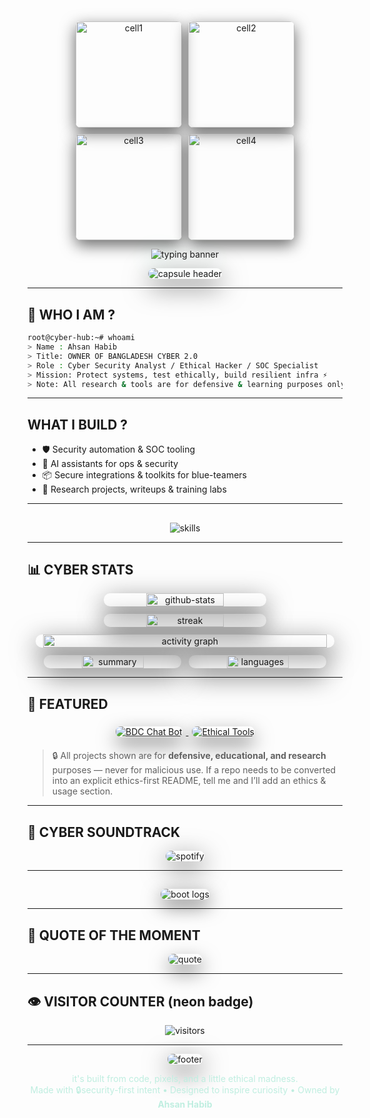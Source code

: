 ##

<div align="center" style="display:flex;flex-wrap:wrap;gap:10px;justify-content:center;align-items:center;margin-top:12px;margin-bottom:8px;">
  <img src="https://media.giphy.com/media/l0MYt5jPR6QX5pnqM/giphy.gif" alt="cell1" style="width:170px;max-width:40vw;border-radius:8px;box-shadow:0 8px 24px rgba(0,0,0,0.6)" />
  <img src="https://media.giphy.com/media/3o6ZsVb3xO2e1Q6Yv6/giphy.gif" alt="cell2" style="width:170px;max-width:40vw;border-radius:8px;box-shadow:0 8px 24px rgba(0,0,0,0.6)" />
  <img src="https://media.giphy.com/media/l0HlQ7LRalY0fF6wY/giphy.gif" alt="cell3" style="width:170px;max-width:40vw;border-radius:8px;box-shadow:0 8px 24px rgba(0,0,0,0.6)" />
  <img src="https://media.giphy.com/media/26tPplGWjN0xLybiU/giphy.gif" alt="cell4" style="width:170px;max-width:40vw;border-radius:8px;box-shadow:0 8px 24px rgba(0,0,0,0.6)" />
</div>

<p align="center">
  <img src="https://readme-typing-svg.herokuapp.com?font=Fira+Code&size=56&duration=4500&pause=600&color=00FF99&center=true&vCenter=true&multiline=true&repeat=true&width=1350&height=210&lines=⚡+AHSAN+HABIB+⚡;👑+OWNER+OF+BANGLADESH+CYBER+2.0+👑;🛡️+CYBER+SECURITY+ANALYST+🛡️" alt="typing banner" style="filter:drop-shadow(0 6px 18px rgba(0,255,153,0.15))" />
</p>


<p align="center">
  <img src="https://capsule-render.vercel.app/api?type=waving&height=180&section=header&text=ENTER+THE+IMPOSSIBLE+CYBERVERSE&fontColor=00ffcc&fontSize=34&animation=twinkling&color=0:00ff99,50:00ffff,100:ff0099" alt="capsule header" style="border-radius:10px;box-shadow:0 12px 40px rgba(0,0,0,0.6)" />
</p>

---

## 👾 WHO I AM ?
```bash
root@cyber-hub:~# whoami
> Name : Ahsan Habib
> Title: OWNER OF BANGLADESH CYBER 2.0
> Role : Cyber Security Analyst / Ethical Hacker / SOC Specialist
> Mission: Protect systems, test ethically, build resilient infra ⚡
> Note: All research & tools are for defensive & learning purposes only.
````

---

## WHAT I BUILD ?

* 🛡️ Security automation & SOC tooling 
* 🤖 AI assistants for ops & security 
* 📦 Secure integrations & toolkits for blue-teamers
* 🧩 Research projects, writeups & training labs

---

## 

<p align="center">
  <img src="https://skillicons.dev/icons?i=python,js,linux,bash,git,docker,html,css,kali,aws,sql&theme=dark" alt="skills" />
</p>

---

## 📊 CYBER STATS 

<div align="center" style="display:flex;flex-direction:column;gap:12px;align-items:center;max-width:1100px;margin:auto">
  <!-- Row: stats + streak -->
  <div style="display:flex;gap:12px;flex-wrap:wrap;justify-content:center;">
    <img src="https://github-readme-stats.vercel.app/api?username=ahmhabib01&show_icons=true&theme=tokyonight&count_private=true&hide_border=true&bg_color=0d0f12&title_color=00ff99&icon_color=ff66b2" alt="github-stats" style="width:48%;min-width:260px;border-radius:10px;box-shadow:0 12px 40px rgba(0,0,0,0.6)" />
    <img src="https://github-readme-streak-stats.herokuapp.com/?user=ahmhabib01&theme=tokyonight&hide_border=true&background=0d0f12&ring=00ff99&fire=ff66b2" alt="streak" style="width:48%;min-width:260px;border-radius:10px;box-shadow:0 12px 40px rgba(0,0,0,0.6)" />
  </div>

  

  <img src="https://github-readme-activity-graph.vercel.app/graph?username=ahmhabib01&bg_color=000000&color=00ff99&line=ff66b2&point=ffffff&area=true&hide_border=true" alt="activity graph" style="width:95%;border-radius:10px;box-shadow:0 12px 40px rgba(0,0,0,0.6)" />

  

  <div style="display:flex;gap:12px;flex-wrap:wrap;justify-content:center;">
    <img src="https://github-profile-summary-cards.vercel.app/api/cards/stats?username=ahmhabib01&theme=tokyonight" alt="summary" style="width:45%;min-width:220px;border-radius:10px;box-shadow:0 12px 40px rgba(0,0,0,0.6)" />
    <img src="https://github-profile-summary-cards.vercel.app/api/cards/repos-per-language?username=ahmhabib01&theme=tokyonight" alt="languages" style="width:45%;min-width:220px;border-radius:10px;box-shadow:0 12px 40px rgba(0,0,0,0.6)" />
  </div>
</div>

---

## 🎨 FEATURED 

<p align="center">
  <a href="https://github.com/ahmhabib01/FB-Random-Old" title="FB-Random-Old">
    <img src="https://github-readme-stats.vercel.app/api/pin/?username=ahmhabib01&repo=FB-Random-Old&theme=tokyonight" alt="BDC Chat Bot" style="margin:6px;border-radius:8px;box-shadow:0 12px 30px rgba(0,0,0,0.5)" />
  </a>
  <a href="https://github.com/ahmhabib01" title="More ethical projects">
    <img src="https://github-readme-stats.vercel.app/api/pin/?username=ahmhabib01&repo=Awesome-Security-Tools&theme=tokyonight" alt="Ethical Tools" style="margin:6px;border-radius:8px;box-shadow:0 12px 30px rgba(0,0,0,0.5)" />
  </a>
</p>

> 🔒 All projects shown are for **defensive, educational, and research** purposes — never for malicious use. If a repo needs to be converted into an explicit ethics-first README, tell me and I’ll add an ethics & usage section.

---

## 🎵 CYBER SOUNDTRACK 

<p align="center">
  
  <img src="https://spotify-github-profile.vercel.app/api/view?uid=YOUR_SPOTIFY_ID&cover_image=true&theme=novatorem&bar_color=00ff99&bar_color_cover=true" alt="spotify" style="border-radius:10px;box-shadow:0 12px 40px rgba(0,0,0,0.6)" />
</p>

---

##
<p align="center">
  <img src="https://readme-typing-svg.herokuapp.com?font=Fira+Code&size=18&duration=3500&pause=400&color=00ff99&center=true&vCenter=true&multiline=true&width=950&height=140&lines=[BOOT]+Kernel+secure+modules+loaded...;[OK]+SOC+agents+online;[OK]+Threat+intel+sync+complete;[RUN]+BDC+services+active;[READY]+Welcome+Analyst+Ahsan" alt="boot logs" style="border-radius:8px;box-shadow:0 10px 30px rgba(0,0,0,0.6)" />
</p>

---

## 🔮 QUOTE OF THE MOMENT

<p align="center">
  <img src="https://quotes-github-readme.vercel.app/api?type=vertical&theme=merko" alt="quote" style="max-width:420px;border-radius:8px;box-shadow:0 12px 30px rgba(0,0,0,0.5)" />
</p>

---

## 👁 VISITOR COUNTER (neon badge)

<p align="center">
  <img src="https://komarev.com/ghpvc/?username=ahmhabib01&label=VISITORS&color=00ff99&style=for-the-badge" alt="visitors" />
</p>

---



<p align="center">
  <img src="https://capsule-render.vercel.app/api?type=waving&height=110&section=footer&text=🚀+CYBERVERSE+BY+AHSAN+HABIB+🚀&fontColor=00ff99&fontSize=22&animation=twinkling&color=0:00ff99,50:00ffff,100:ff0099" alt="footer" style="border-radius:8px;box-shadow:0 12px 40px rgba(0,0,0,0.6)" />
</p>

<p align="center" style="font-size:14px;color:#bfeee0;margin-top:8px">
it's built from code, pixels, and a little ethical madness.  
  <br>Made with 🔒security-first intent • Designed to inspire curiosity • Owned by <strong>Ahsan Habib</strong>
</p>
